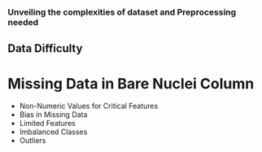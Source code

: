 ### Unveiling the complexities of dataset and Preprocessing needed

## Data Difficulty
# Missing Data in Bare Nuclei  Column
- Non-Numeric Values for Critical Features
- Bias in Missing Data
- Limited Features
- Imbalanced Classes
- Outliers
